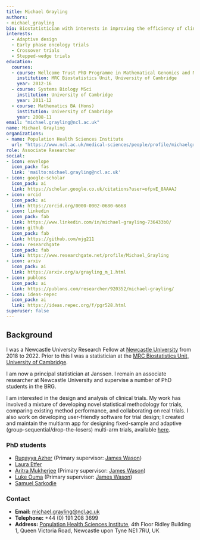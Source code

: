 ```yaml
---
title: Michael Grayling
authors:
- michael_grayling
bio: Biostatistician with interests in improving the efficiency of clinical research, particularly through the use of novel design and analysis methodology.
interests:
  - Adaptive design
  - Early phase oncology trials
  - Crossover trials
  - Stepped-wedge trials
education:
  courses:
  - course: Wellcome Trust PhD Programme in Mathematical Genomics and Medicine
    institution: MRC Biostatistics Unit, University of Cambridge
    year: 2012-16
  - course: Systems Biology MSci
    institution: University of Cambridge
    year: 2011-12
  - course: Mathematics BA (Hons)
    institution: University of Cambridge
    year: 2008-11
email: "michael.grayling@ncl.ac.uk"
name: Michael Grayling
organizations:
- name: Population Health Sciences Institute
  url: "https://www.ncl.ac.uk/medical-sciences/people/profile/michaelgrayling.html"
role: Associate Researcher
social:
- icon: envelope
  icon_pack: fas
  link: 'mailto:michael.grayling@ncl.ac.uk'
- icon: google-scholar
  icon_pack: ai
  link: https://scholar.google.co.uk/citations?user=ofpvE_8AAAAJ
- icon: orcid
  icon_pack: ai
  link: https://orcid.org/0000-0002-0680-6668
- icon: linkedin
  icon_pack: fab
  link: https://www.linkedin.com/in/michael-grayling-736433b0/
- icon: github
  icon_pack: fab
  link: https://github.com/mjg211
- icon: researchgate
  icon_pack: fab
  link: https://www.researchgate.net/profile/Michael_Grayling
- icon: arxiv
  icon_pack: ai
  link: https://arxiv.org/a/grayling_m_1.html
- icon: publons
  icon_pack: ai
  link: https://publons.com/researcher/920352/michael-grayling/
- icon: ideas-repec
  icon_pack: ai
  link: https://ideas.repec.org/f/pgr528.html
superuser: false
---
```


## Background


I was a Newcastle University Research Fellow at [Newcastle University](https://www.ncl.ac.uk/) from 2018 to 2022. 
Prior to this I was a statistician at the [MRC Biostatistics Unit, University of Cambridge](https://www.mrc-bsu.cam.ac.uk/).

I am now a principal statistician at Janssen. I remain an associate researcher at Newcastle University and supervise a number of PhD students in the BRG.

I am interested in the design and analysis of clinical trials.
My work has involved a mixture of developing novel statistical methodology for trials, comparing existing method performance, and collaborating on real trials.
I also work on developing user-friendly software for trial design; I created and maintain the multiarm app for designing fixed-sample and adaptive (group-sequential/drop-the-losers) multi-arm trials, available [here](https://mjgrayling.shinyapps.io/multiarm/).

### PhD students

- [Ruqayya Azher](/phd_students/ruqayya_azher/) (Primary supervisor: [James Wason](/staff/james_wason/))
- [Laura Etfer](/phd_students/laura_etfer/)
- [Aritra Mukherjee](/phd_students/aritra_mukherjee/) (Primary supervisor: [James Wason](/staff/james_wason/))
- [Luke Ouma](/phd_students/luke_ouma/) (Primary supervisor: [James Wason](/staff/james_wason/))
- [Samuel Sarkodie](/phd_students/samuel_sarkodie/)

### Contact

- __Email:__ [michael.grayling@ncl.ac.uk](mailto:michael.grayling@ncl.ac.uk)
- __Telephone:__ +44 (0) 191 208 3699
- __Address:__ [Population Health Sciences Institute](https://www.ncl.ac.uk/medical-sciences/research/institutes/population-health/), 4th Floor Ridley Building 1, Queen Victoria Road, Newcastle upon Tyne NE1 7RU, UK
